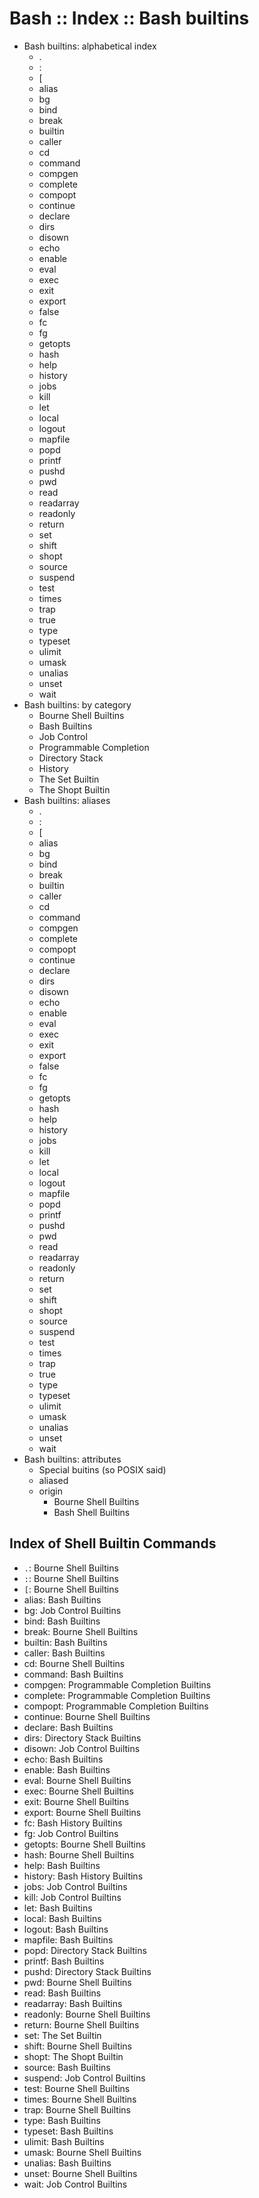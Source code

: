 # Bash :: Index :: Bash builtins

* Bash builtins: alphabetical index
  - .
  - :
  - [
  - alias
  - bg
  - bind
  - break
  - builtin
  - caller
  - cd
  - command
  - compgen
  - complete
  - compopt
  - continue
  - declare
  - dirs
  - disown
  - echo
  - enable
  - eval
  - exec
  - exit
  - export
  - false
  - fc
  - fg
  - getopts
  - hash
  - help
  - history
  - jobs
  - kill
  - let
  - local
  - logout
  - mapfile
  - popd
  - printf
  - pushd
  - pwd
  - read
  - readarray
  - readonly
  - return
  - set
  - shift
  - shopt
  - source
  - suspend
  - test
  - times
  - trap
  - true
  - type
  - typeset
  - ulimit
  - umask
  - unalias
  - unset
  - wait
* Bash builtins: by category
  - Bourne Shell Builtins
  - Bash Builtins
  - Job Control
  - Programmable Completion
  - Directory Stack
  - History
  - The Set Builtin
  - The Shopt Builtin
* Bash builtins: aliases
  - .
  - :
  - [
  + alias
  - bg
  + bind
  - break
  + builtin
  + caller
  - cd
  + command
  - compgen
  - complete
  - compopt
  - continue
  + declare
  - dirs
  - disown
  + echo
  + enable
  - eval
  - exec
  - exit
  - export
  - false
  - fc
  - fg
  - getopts
  - hash
  + help
  - history
  - jobs
  - kill
  + let
  + local
  + logout
  + mapfile
  - popd
  + printf
  - pushd
  - pwd
  + read
  + readarray
  - readonly
  - return
  - set
  - shift
  - shopt
  + source
  - suspend
  - test
  - times
  - trap
  - true
  + type
  + typeset
  + ulimit
  - umask
  + unalias
  - unset
  - wait
* Bash builtins: attributes
  - Special buitins (so POSIX said)
  - aliased
  - origin
    - Bourne Shell Builtins
    - Bash Shell Builtins


## Index of Shell Builtin Commands

- `.`:      Bourne Shell Builtins
- `:`:      Bourne Shell Builtins
- `[`:      Bourne Shell Builtins
- alias:    Bash Builtins
- bg:       Job Control Builtins
- bind:     Bash Builtins
- break:    Bourne Shell Builtins
- builtin:  Bash Builtins
- caller:   Bash Builtins
- cd:       Bourne Shell Builtins
- command:  Bash Builtins
- compgen:  Programmable Completion Builtins
- complete: Programmable Completion Builtins
- compopt:  Programmable Completion Builtins
- continue: Bourne Shell Builtins
- declare:  Bash Builtins
- dirs:     Directory Stack Builtins
- disown:   Job Control Builtins
- echo:     Bash Builtins
- enable:   Bash Builtins
- eval:     Bourne Shell Builtins
- exec:     Bourne Shell Builtins
- exit:     Bourne Shell Builtins
- export:   Bourne Shell Builtins
- fc:       Bash History Builtins
- fg:       Job Control Builtins
- getopts:  Bourne Shell Builtins
- hash:     Bourne Shell Builtins
- help:     Bash Builtins
- history:  Bash History Builtins
- jobs:     Job Control Builtins
- kill:     Job Control Builtins
- let:      Bash Builtins
- local:    Bash Builtins
- logout:   Bash Builtins
- mapfile:  Bash Builtins
- popd:     Directory Stack Builtins
- printf:   Bash Builtins
- pushd:    Directory Stack Builtins
- pwd:      Bourne Shell Builtins
- read:     Bash Builtins
- readarray: Bash Builtins
- readonly: Bourne Shell Builtins
- return:   Bourne Shell Builtins
- set:      The Set Builtin
- shift:    Bourne Shell Builtins
- shopt:    The Shopt Builtin
- source:   Bash Builtins
- suspend:  Job Control Builtins
- test:     Bourne Shell Builtins
- times:    Bourne Shell Builtins
- trap:     Bourne Shell Builtins
- type:     Bash Builtins
- typeset:  Bash Builtins
- ulimit:   Bash Builtins
- umask:    Bourne Shell Builtins
- unalias:  Bash Builtins
- unset:    Bourne Shell Builtins
- wait:     Job Control Builtins
